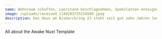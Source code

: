 ```yaml
---
name: Wohnraum schaffen, Leerstand beschlagnahmen, Spekulanten enteignen!
image: /uploads/received_1149203725234589.jpeg
description: Das Haus am Bismarckring 23 steht seit gut zehn Jahren leer.
---
```

All about the Awake Nuxt Template
